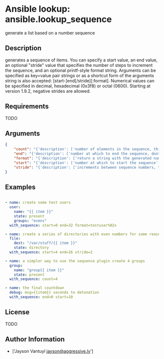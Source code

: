# Ansible lookup: ansible.lookup_sequence


generate a list based on a number sequence

## Description

generates a sequence of items. You can specify a start value, an end value, an optional "stride" value that specifies the number of steps to increment the sequence, and an optional printf-style format string.
Arguments can be specified as key=value pair strings or as a shortcut form of the arguments string is also accepted: [start-]end[/stride][:format].
Numerical values can be specified in decimal, hexadecimal (0x3f8) or octal (0600).
Starting at version 1.9.2, negative strides are allowed.

## Requirements

TODO

## Arguments

``` json
{
    "count": "{'description': ['number of elements in the sequence, this is not to be used with end'], 'type': 'number', 'default': 0}",
    "end": "{'description': ['number at which to end the sequence, dont use this with count'], 'type': 'number', 'default': 0}",
    "format": "{'description': ['return a string with the generated number formatted in']}",
    "start": "{'description': ['number at which to start the sequence'], 'default': 0, 'type': 'number'}",
    "stride": "{'description': ['increments between sequence numbers, the default is 1 unless the end is less than the start, then it is -1.'], 'type': 'number'}",
}
```

## Examples


``` yaml

- name: create some test users
  user:
    name: "{{ item }}"
    state: present
    groups: "evens"
  with_sequence: start=0 end=32 format=testuser%02x

- name: create a series of directories with even numbers for some reason
  file:
    dest: "/var/stuff/{{ item }}"
    state: directory
  with_sequence: start=4 end=16 stride=2

- name: a simpler way to use the sequence plugin create 4 groups
  group:
    name: "group{{ item }}"
    state: present
  with_sequence: count=4

- name: the final countdown
  debug: msg={{item}} seconds to detonation
  with_sequence: end=0 start=10

```

## License

TODO

## Author Information
  - ['Jayson Vantuyl <jayson@aggressive.ly>']
